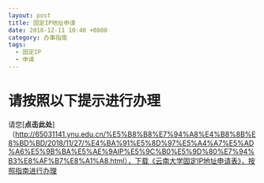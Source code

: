 ```yaml
---
layout: post
title: 固定IP地址申请
date: 2018-12-11 10:40 +0800
category: 办事指南
tags:
  - 固定IP
  - 申请
---
```


# 请按照以下提示进行办理
请您[**点击此处**]（http://65031141.ynu.edu.cn/%E5%B8%B8%E7%94%A8%E4%B8%8B%E8%BD%BD/2018/11/27/%E4%BA%91%E5%8D%97%E5%A4%A7%E5%AD%A6%E5%9B%BA%E5%AE%9AIP%E5%9C%B0%E5%9D%80%E7%94%B3%E8%AF%B7%E8%A1%A8.html），下载《云南大学固定IP地址申请表》，按照指南进行办理

